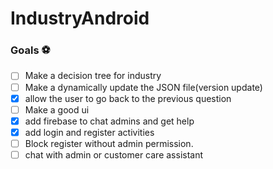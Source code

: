 # IndustryAndroid
### Goals :soccer:
- [ ] Make a decision tree for industry
- [ ] Make a dynamically update the JSON file(version update)
- [x] allow the user to go back to the previous question
- [ ] Make a good ui
- [x] add firebase to chat admins and get help
- [x] add login and register activities
- [ ] Block register without admin permission.
- [ ] chat with admin or customer care assistant
